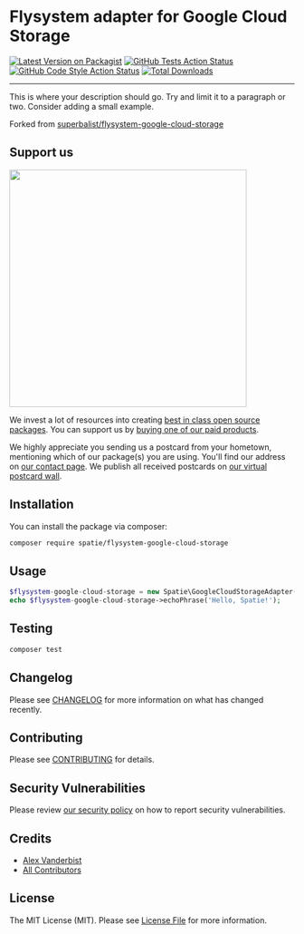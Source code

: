 # Flysystem adapter for Google Cloud Storage

[![Latest Version on Packagist](https://img.shields.io/packagist/v/spatie/flysystem-google-cloud-storage.svg?style=flat-square)](https://packagist.org/packages/spatie/flysystem-google-cloud-storage)
[![GitHub Tests Action Status](https://img.shields.io/github/workflow/status/spatie/flysystem-google-cloud-storage/run-tests?label=tests)](https://github.com/spatie/flysystem-google-cloud-storage/actions?query=workflow%3ATests+branch%3Amaster)
[![GitHub Code Style Action Status](https://img.shields.io/github/workflow/status/spatie/flysystem-google-cloud-storage/Check%20&%20fix%20styling?label=code%20style)](https://github.com/spatie/flysystem-google-cloud-storage/actions?query=workflow%3A"Check+%26+fix+styling"+branch%3Amaster)
[![Total Downloads](https://img.shields.io/packagist/dt/spatie/flysystem-google-cloud-storage.svg?style=flat-square)](https://packagist.org/packages/spatie/flysystem-google-cloud-storage)

---

This is where your description should go. Try and limit it to a paragraph or two. Consider adding a small example.

Forked from [superbalist/flysystem-google-cloud-storage](https://github.com/Superbalist/flysystem-google-cloud-storage)

## Support us

[<img src="https://github-ads.s3.eu-central-1.amazonaws.com/flysystem-google-cloud-storage.jpg?t=1" width="419px" />](https://spatie.be/github-ad-click/flysystem-google-cloud-storage)

We invest a lot of resources into creating [best in class open source packages](https://spatie.be/open-source). You can support us by [buying one of our paid products](https://spatie.be/open-source/support-us).

We highly appreciate you sending us a postcard from your hometown, mentioning which of our package(s) you are using. You'll find our address on [our contact page](https://spatie.be/about-us). We publish all received postcards on [our virtual postcard wall](https://spatie.be/open-source/postcards).

## Installation

You can install the package via composer:

```bash
composer require spatie/flysystem-google-cloud-storage
```

## Usage

```php
$flysystem-google-cloud-storage = new Spatie\GoogleCloudStorageAdapter();
echo $flysystem-google-cloud-storage->echoPhrase('Hello, Spatie!');
```

## Testing

```bash
composer test
```

## Changelog

Please see [CHANGELOG](CHANGELOG.md) for more information on what has changed recently.

## Contributing

Please see [CONTRIBUTING](.github/CONTRIBUTING.md) for details.

## Security Vulnerabilities

Please review [our security policy](../../security/policy) on how to report security vulnerabilities.

## Credits

- [Alex Vanderbist](https://github.com/spatie)
- [All Contributors](../../contributors)

## License

The MIT License (MIT). Please see [License File](LICENSE.md) for more information.
